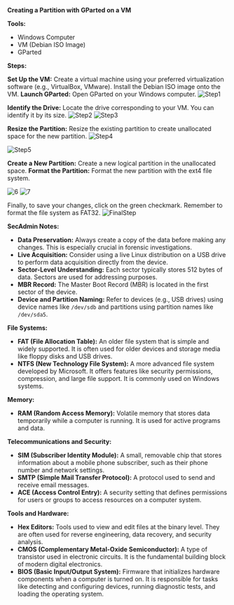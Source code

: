 **Creating a Partition with GParted on a VM**

**Tools:**
* Windows Computer
* VM (Debian ISO Image)
* GParted

**Steps:**

 **Set Up the VM:** Create a virtual machine using your preferred virtualization software (e.g., VirtualBox, VMware). Install the Debian ISO image onto the VM.
 **Launch GParted:** Open GParted on your Windows computer.
 ![Step1](https://github.com/user-attachments/assets/6e5dc87f-b0c3-483b-b960-6e1bbf47b74c)

**Identify the Drive:** Locate the drive corresponding to your VM. You can identify it by its size.
![Step2](https://github.com/user-attachments/assets/caf60725-1436-4956-8a29-b344e87011f6)
![Step3](https://github.com/user-attachments/assets/af575cc8-053c-4977-8f9d-84802727e744)

**Resize the Partition:** Resize the existing partition to create unallocated space for the new partition.
![Step4](https://github.com/user-attachments/assets/390f440f-8fc4-4f04-b759-a00c1f813682)

![Step5](https://github.com/user-attachments/assets/bcf16833-4337-4776-96b3-4d54bca4ce26)

**Create a New Partition:** Create a new logical partition in the unallocated space.
**Format the Partition:** Format the new partition with the ext4 file system.

![6](https://github.com/user-attachments/assets/f8876923-d9ed-4dc5-8c2a-98ec5d546d2b)
![7](https://github.com/user-attachments/assets/64100950-9070-4917-9668-8f5cdbdf1bc0)

Finally, to save your changes, click on the green checkmark. Remember to format the file system as FAT32.
![FinalStep](https://github.com/user-attachments/assets/131c59c0-39d7-4f8c-95b3-64e99233d5c1)


**SecAdmin Notes:**

* **Data Preservation:** Always create a copy of the data before making any changes. This is especially crucial in forensic investigations.
* **Live Acquisition:** Consider using a live Linux distribution on a USB drive to perform data acquisition directly from the device.
* **Sector-Level Understanding:** Each sector typically stores 512 bytes of data. Sectors are used for addressing purposes.
* **MBR Record:** The Master Boot Record (MBR) is located in the first sector of the device.
* **Device and Partition Naming:** Refer to devices (e.g., USB drives) using device names like `/dev/sdb` and partitions using partition names like `/dev/sda5`.


**File Systems:**

* **FAT (File Allocation Table):** An older file system that is simple and widely supported. It is often used for older devices and storage media like floppy disks and USB drives.
* **NTFS (New Technology File System):** A more advanced file system developed by Microsoft. It offers features like security permissions, compression, and large file support. It is commonly used on Windows systems.

**Memory:**

* **RAM (Random Access Memory):** Volatile memory that stores data temporarily while a computer is running. It is used for active programs and data.

**Telecommunications and Security:**

* **SIM (Subscriber Identity Module):** A small, removable chip that stores information about a mobile phone subscriber, such as their phone number and network settings.
* **SMTP (Simple Mail Transfer Protocol):** A protocol used to send and receive email messages.
* **ACE (Access Control Entry):** A security setting that defines permissions for users or groups to access resources on a computer system.

**Tools and Hardware:**

* **Hex Editors:** Tools used to view and edit files at the binary level. They are often used for reverse engineering, data recovery, and security analysis.
* **CMOS (Complementary Metal-Oxide Semiconductor):** A type of transistor used in electronic circuits. It is the fundamental building block of modern digital electronics.
* **BIOS (Basic Input/Output System):** Firmware that initializes hardware components when a computer is turned on. It is responsible for tasks like detecting and configuring devices, running diagnostic tests, and loading the operating system.






